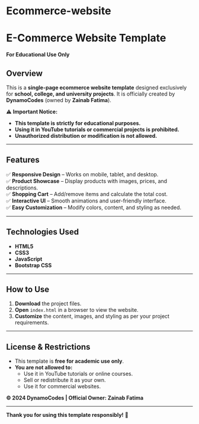 # Ecommerce-website
# **E-Commerce Website Template**  
**For Educational Use Only**  

## **Overview**  
This is a **single-page ecommerce website template** designed exclusively for **school, college, and university projects**. It is officially created by **DynamoCodes** (owned by **Zainab Fatima**).  

⚠️ **Important Notice:**  
- **This template is strictly for educational purposes.**  
- **Using it in YouTube tutorials or commercial projects is prohibited.**  
- **Unauthorized distribution or modification is not allowed.**  

---

## **Features**  
✅ **Responsive Design** – Works on mobile, tablet, and desktop.  
✅ **Product Showcase** – Display products with images, prices, and descriptions.  
✅ **Shopping Cart** – Add/remove items and calculate the total cost.  
✅ **Interactive UI** – Smooth animations and user-friendly interface.  
✅ **Easy Customization** – Modify colors, content, and styling as needed.  

---

## **Technologies Used**  
- **HTML5**  
- **CSS3**  
- **JavaScript**
- **Bootstrap CSS**

---

## **How to Use**  
1. **Download** the project files.  
2. **Open** `index.html` in a browser to view the website.  
3. **Customize** the content, images, and styling as per your project requirements.  

---

## **License & Restrictions**  
- This template is **free for academic use only**.  
- **You are not allowed to:**  
  - Use it in YouTube tutorials or online courses.  
  - Sell or redistribute it as your own.  
  - Use it for commercial websites.  

**© 2024 DynamoCodes | Official Owner: Zainab Fatima**  

---

**Thank you for using this template responsibly!** 🚀
